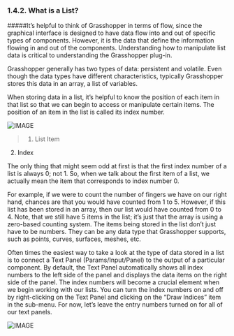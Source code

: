 ### 1.4.2. What is a List?

#####It’s helpful to think of Grasshopper in terms of flow, since the graphical interface is designed to have data flow into and out of specific types of components. However, it is the data that define the information flowing in and out of the components. Understanding how to manipulate list data is critical to understanding the Grasshopper plug-in.

Grasshopper generally has two types of data: persistent and volatile. Even though the data types have different characteristics, typically Grasshopper stores this data in an array, a list of variables.

When storing data in a list, it’s helpful to know the position of each item in that list so that we can begin to access or manipulate certain items. The position of an item in the list is called its index number.

![IMAGE](images/1-4-2/1-4-2_001-list-index.png)
>1. List Item
2. Index

The only thing that might seem odd at first is that the first index number of a list is always 0; not 1. So, when we talk about the first item of a list, we actually mean the item that corresponds to index number 0.

For example, if we were to count the number of fingers we have on our right hand, chances are that you would have counted from 1 to 5. However, if this list has been stored in an array, then our list would have counted from 0 to 4. Note, that we still have 5 items in the list; it’s just that the array is using a zero-based counting system. The items being stored in the list don’t just have to be numbers. They can be any data type that Grasshopper supports, such as points, curves, surfaces, meshes, etc.

Often times the easiest way to take a look at the type of data stored in a list is to connect a Text Panel (Params/Input/Panel) to the output of a particular component. By default, the Text Panel automatically shows all index numbers to the left side of the panel and displays the data items on the right side of the panel. The index numbers will become a crucial element when we begin working with our lists. You can turn the index numbers on and off by right-clicking on the Text Panel and clicking on the “Draw Indices” item in the sub-menu. For now, let’s leave the entry numbers turned on for all of our text panels.

![IMAGE](images/1-4-2/1-4-2_002-list-menu.png)
